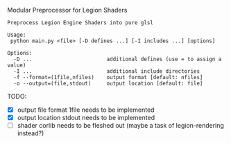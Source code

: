 Modular Preprocessor for Legion Shaders

```
Preprocess Legion Engine Shaders into pure glsl

Usage:
 python main.py <file> [-D defines ...] [-I includes ...] [options]

Options:
  -D ...                        additional defines (use = to assign a value)
  -I ...                        additional include directories
  -f --format=(1file,nfiles)    output format [default: nfiles]
  -o --output=(file,stdout)     output location [default: file]
```

TODO:
- [x] output file format 1file needs to be implemented
- [x] output location stdout needs to be implemented
- [ ] shader corlib needs to be fleshed out (maybe a task of legion-rendering instead?)
